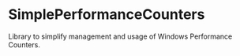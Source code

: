 # SimplePerformanceCounters
Library to simplify management and usage of Windows Performance Counters.
